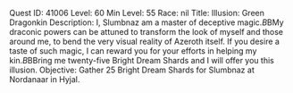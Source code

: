Quest ID: 41006
Level: 60
Min Level: 55
Race: nil
Title: Illusion: Green Dragonkin
Description: I, Slumbnaz am a master of deceptive magic.$B$BMy draconic powers can be attuned to transform the look of myself and those around me, to bend the very visual reality of Azeroth itself. If you desire a taste of such magic, I can reward you for your efforts in helping my kin.$B$BBring me twenty-five Bright Dream Shards and I will offer you this illusion.
Objective: Gather 25 Bright Dream Shards for Slumbnaz at Nordanaar in Hyjal.
